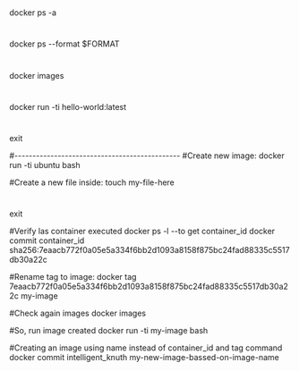 #
docker ps -a

#
docker ps --format $FORMAT

#
docker images

#
docker run -ti hello-world:latest

#
exit

#----------------------------------------------
#Create new image:
docker run -ti ubuntu bash

#Create a new file inside:
touch my-file-here

#
exit

#Verify las container executed
docker ps -l --to get container_id
docker commit container_id
sha256:7eaacb772f0a05e5a334f6bb2d1093a8158f875bc24fad88335c5517db30a22c

#Rename tag to image:
docker tag 7eaacb772f0a05e5a334f6bb2d1093a8158f875bc24fad88335c5517db30a22c my-image

#Check again images
docker images

#So, run image created
docker run -ti my-image bash

#Creating an image using name instead of container_id and tag command
docker commit intelligent_knuth my-new-image-bassed-on-image-name










